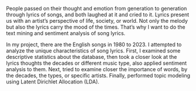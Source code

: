 People passed on their thought and emotion from generation to generation through lyrics of songs, and both laughed at it and cried to it. Lyrics present us with an artist’s perspective of life, society, or world. Not only the melody but also the lyrics carry the mood of the times. That’s why I want to do the text mining and sentiment analysis of song lyrics.

In my project, there are the English songs in 1980 to 2023. I attempted to analyze the unique characteristics of song lyrics. First, I examined some descriptive statistics about the database, then took a closer look at the lyrics thoughts the decades or different music type, also applied sentiment analysis to them. Next, tried to examine closer the importance of words, by the decades, the types, or specific artists. Finally, performed topic modeling using Latent Dirichlet Allocation (LDA).
